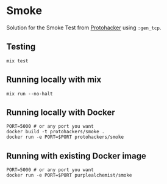 # Smoke 

Solution for the Smoke Test from [Protohacker](https://protohackers.com/problem/0) using `:gen_tcp`.

## Testing

```
mix test
```

## Running locally with mix
```
mix run --no-halt
```

## Running locally with Docker
```
PORT=5000 # or any port you want
docker build -t protohackers/smoke .
docker run -e PORT=$PORT protohackers/smoke
```

## Running with existing Docker image
```
PORT=5000 # or any port you want
docker run -e PORT=$PORT purplealchemist/smoke
```